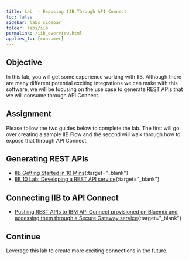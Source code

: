 ```yaml
---
title: Lab  - Exposing IIB Through API Connect
toc: false
sidebar: labs_sidebar
folder: labs/iib
permalink: /iib_overview.html
applies_to: [consumer]
---
```


## Objective

In this lab, you will get some experience working with IIB.  Although there are many different potential exciting integrations we can make with this software, we will be focusing on the use case to generate REST APIs that we will consume through API Connect. 

 


## Assignment

Please follow the two guides below to complete the lab.  The first will go over creating a sample IIB Flow and the second will walk through how to expose that through API Connect. 

## Generating REST APIs
+ [IIB Getting Started in 10 Mins](https://developer.ibm.com/integration/blog/2015/05/06/ibm-integration-bus-get-started-in-ten-minutes/){:target="_blank"}
+ [IIB 10 Lab: Developing a REST API service](https://developer.ibm.com/integration/docs/ibm-integration-bus/self-study-labs/iib10-lab-2-developing-a-rest-api-service/){:target="_blank"}

## Connecting IIB to API Connect
+ [Pushing REST APIs to IBM API Connect provisioned on Bluemix and accessing them through a Secure Gateway service](https://developer.ibm.com/integration/blog/2016/06/06/pushing-rest-apis-to-ibm-api-connect-provisioned-on-bluemix-and-accessing-them-through-a-secure-gateway-service/){:target="_blank"}


## Continue

Leverage this lab to create more exciting connections in the future. 
